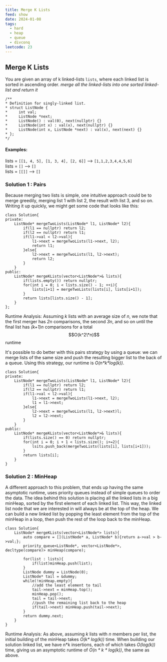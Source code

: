 ```yaml
---
title: Merge K Lists
feed: show
date: 2024-01-08
tags:
  - hard
  - heap
  - queue
  - divconq
leetcode: 23
---
```


## Merge K Lists
You are given an array of k linked-lists `lists`, where each linked list is sorted in ascending order.
*merge all the linked-lists into one sorted linked-list and return it*

```
/**
* Definition for singly-linked list.
* struct ListNode {
*     int val;
*     ListNode *next;
*     ListNode() : val(0), next(nullptr) {}
*     ListNode(int x) : val(x), next(nullptr) {}
*     ListNode(int x, ListNode *next) : val(x), next(next) {}
* };
*/
```

#### Examples:
lists = `[[1, 4, 5], [1, 3, 4], [2, 6]]` -->  `[1,1,2,3,4,4,5,6]`<br>
lists = `[]` --> `[]`<br>
lists = `[[]]` --> `[]`<br>

### Solution 1 : Pairs
Because merging two lists is simple, one intuitive approach could be to merge greedily, merging list 1 with list 2, the result with list 3, and so on. Writing it up quickly, we might get some code that looks like this:

```
class Solution{
private:
	ListNode* mergeTwoLists(ListNode* l1, ListNode* l2){
		if(l1 == nullptr) return l2;
		if(l2 == nullptr) return l1;
		if(l1->val < l2->val){
			l1->next = mergeTwoLists(l1->next, l2);
			return l1;
		}else{
			l2->next = mergeTwoLists(l1, l2->next);
			return l2;
		}
	}
public:
	ListNode* mergeKLists(vector<ListNode*>& lists){
		if(lists.empty()) return nullptr;
		for(int i = 0; i < lists.size() - 1; ++i){
			lists[i+1] = mergeTwoLists(lists[i], lists[i+1]);
		}
		return lists[lists.size() - 1];
	}
};
```

Runtime Analysis: Assuming *k* lists with an average size of *n*, we note that the first merger has *2n* comparisons, the second *3n*, and so on until the final list has *(k+1)n* comparisons for  a total $$O(k^2\*n)$$ runtime

It's possible to do better with this pairs strategy by using a queue: we can merge lists of the same size and push the resulting bigger list to the back of a queue. Using this strategy, our runtime is *O(n\*k\*log(k))*.

```
class Solution{
private:
	ListNode* mergeTwoLists(ListNode* l1, ListNode* l2){
		if(l1 == nullptr) return l2;
		if(l2 == nullptr) return l1;
		if(l1->val < l2->val){
			l1->next = mergeTwoLists(l1->next, l2);
			l1 = l1->next;
		}else{
			l2->next = mergeTwoLists(l1, l2->next)l;
			l2 = l2->next;
		}
	}
public:
	ListNode* mergeKLists(vector<ListNode*>& lists){
		if(lists.size() == 0) return nullptr;
		for(int i = 0; i + 1 < lists.size(); i+=2){
			lsits.push_back(mergeTwoLists(lists[i], lists[i+1]));
		}
		return lists[i];
	}
}
```

### Solution 2 : MinHeap

A different approach to this problem, that ends up having the same asymptotic runtime, uses priority queues instead of simple queues to order the data. The idea behind this solution is placing all the linked lists in a big minHeap, sorted by the first element of each linked list. This way, the linked list node that we are interested in will always be at the top of the heap. We can build a new linked list by popping the least element from the top of the minHeap in a loop, then push the rest of the loop back to the minHeap.

```
class Solution{
	ListNode* mergeKLists(vector<ListNode*> lists){
		auto compare = [](ListNode* a, ListNode* b){return a->val > b->val;};
		priority_queue<ListNode*, vector<ListNode*>, decltype(compare)> minHeap(compare);
		
		for(list : lists){
			if(list)minHeap.push(list);
		}
		ListNode dummy = ListNode(0);
		ListNode* tail = &dummy;
		while(!minHeap.empty){
			//add the least element to tail
			tail->next = minHeap.top();
			minHeap.pop();
			tail = tail->next;
			//push the remaining list back to the heap
			if(tail->next) minHeap.push(tail->next);
		}
		return dummy.next;
	}
}
```

Runtime Analysis:
As above, assuming *k* lists with *n* members per list, the initial building of the minHeap takes *O(k\* log(k))* time. When building our solution linked list, we have n\*k insertions, each of which takes *O(log(k))* time, giving us an asymptotic runtime of *O(n \* k \* log(k))*, the same as above.